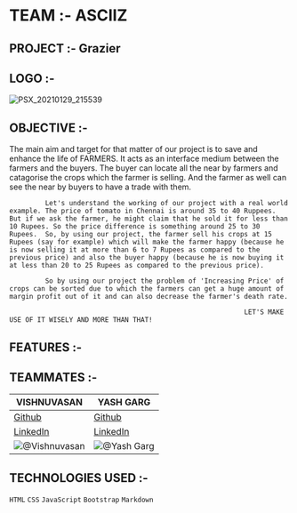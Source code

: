 
# TEAM :- ASCIIZ
## PROJECT :- Grazier
## LOGO :-

![PSX_20210129_215539](https://user-images.githubusercontent.com/64918181/106348502-b85f7680-62ec-11eb-8ab7-4e671f319d0f.jpg)

## OBJECTIVE :-

The main aim and target for that matter of our project is to save and enhance the life of FARMERS. It acts as an interface medium between the farmers and the buyers. The buyer can locate all the near by farmers and catagorise the crops which the  farmer is selling. And the farmer as well can see the near by buyers to have a trade with them. 
             
             Let's understand the working of our project with a real world example. The price of tomato in Chennai is around 35 to 40 Ruppees. But if we ask the farmer, he might claim that he sold it for less than 10 Rupees. So the price difference is something around 25 to 30 Rupees.  So, by using our project, the farmer sell his crops at 15 Rupees (say for example) which will make the farmer happy (because he is now selling it at more than 6 to 7 Rupees as compared to the previous price) and also the buyer happy (because he is now buying it at less than 20 to 25 Rupees as compared to the previous price). 
             
             So by using our project the problem of 'Increasing Price' of crops can be sorted due to which the farmers can get a huge amount of margin profit out of it and can also decrease the farmer's death rate. 
                
                                                               LET'S MAKE USE OF IT WISELY AND MORE THAN THAT! 

## FEATURES :-


## TEAMMATES :-

| VISHNUVASAN | YASH GARG |
| --- | --- | 
| [Github](https://github.com/Cipher-unhsiV "Vishnu profile") | [Github](https://github.com/yash0501 "Yash profile") |
| [LinkedIn](https://www.linkedin.com/in/vishnuvasan-srinivasan-0b2012194/ "Vishnu")| [LinkedIn](https://www.linkedin.com/in/yash-garg-6012461a1 "Yash")| 
|![@Vishnuvasan](https://avatars.githubusercontent.com/Cipher-unhsiV?s=150&v=1)| ![@Yash Garg](https://avatars.githubusercontent.com/yash0501?s=150&v=1) | 



## TECHNOLOGIES USED :-

```HTML```  ```CSS```  ```JavaScript```  ```Bootstrap```  ```Markdown```



